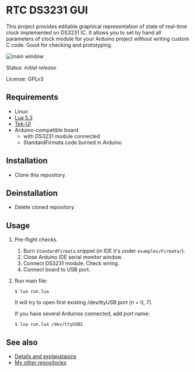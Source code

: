 # RTC DS3231 GUI

This project provides editable graphical representation of state of
real-time clock implemented on DS3231 IC. It allows you to set by hand
all parameters of clock module for your Arduino project without
writing custom C code. Good for checking and prototyping.

![main window][gui_image]

Status: *initial release*

License: GPLv3

## Requirements

  * Linux
  * [Lua 5.3][lua53-setup]
  * [Tek-UI][tekui-setup]
  * Arduino-compatible board
    * with DS3231 module connected
    * StandardFirmata code burned in Arduino

## Installation

* Clone this repository.

## Deinstallation

* Delete cloned repository.

## Usage

1. Pre-flight checks.
    1. Burn `StandardFirmata` snippet (in IDE it's under `examples/Firmata/`).
    2. Close Arduino IDE serial monitor window.
    3. Connect DS3231 module. Check wiring.
    4. Connect board to USB port.
2. Run main file:

   `$ lua run.lua`

   It will try to open first existing /dev/ttyUSB<n> port (n = 0, 7).

   If you have several Arduinos connected, add port name:

   `$ lua run.lua /dev/ttyUSB2`


## See also

* [Details and explanataions][details]
* [My other repositories][repos]

[tek-ui]: http://tekui.neoscientists.org/
[tekui-setup]: https://gist.github.com/martin-eden/e721436788994e5b183e94fb2f84b30b
[lua53-setup]: https://gist.github.com/martin-eden/4d3d1677244234e6501654cb32316305
[gui_image]: ../master/doc_parts/gui.png
[details]: ../master/doc_parts/details.md
[repos]: https://github.com/martin-eden/contents
